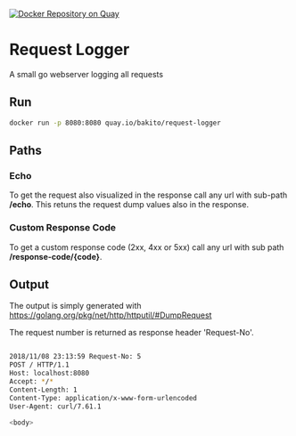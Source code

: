 [![Docker Repository on Quay](https://quay.io/repository/bakito/request-logger/status "Docker Repository on Quay")](https://quay.io/repository/bakito/request-logger)

# Request Logger

A small go webserver logging all requests

## Run

```bash
docker run -p 8080:8080 quay.io/bakito/request-logger
```

## Paths

### Echo

To get the request also visualized in the response call any url with sub-path **/echo**. This retuns the request dump values also in the response.

### Custom Response Code

To get a custom response code (2xx, 4xx or 5xx) call any url with sub path **/response-code/{code}**.


## Output

The output is simply generated with https://golang.org/pkg/net/http/httputil/#DumpRequest

The request number is returned as response header 'Request-No'.

```bash

2018/11/08 23:13:59 Request-No: 5
POST / HTTP/1.1
Host: localhost:8080
Accept: */*
Content-Length: 1
Content-Type: application/x-www-form-urlencoded
User-Agent: curl/7.61.1

<body>
```
